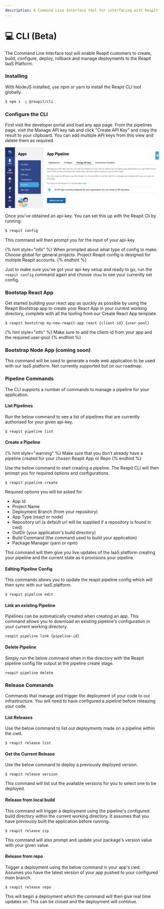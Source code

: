 ```yaml
---
description: A Command Line Interface tool for interfacing with Reapit's IaaS platform
---
```


# 💻 CLI (Beta)

The Command Line Interface tool will enable Reapit customers to create, build, configure, deploy, rollback and manage deployments to the Reapit IaaS Platform.

### Installing

With NodeJS installed, use npm or yarn to install the Reapit CLI tool globally.

```bash
$ npm i -g @reapit/cli
```

### Configure the CLI

First visit the developer portal and load any app page. From the pipelines page, visit the Manage API key tab and click "Create API Key" and copy the result to your clipboard. You can add multiple API keys from this view and delete them as required.

![](<../../.gitbook/assets/Screenshot 2022-06-16 at 17.06.15.png>)

Once you've obtained an api-key. You can set this up with the Reapit Cli by running:

```bash
$ reapit config
```

This command will then prompt you for the input of your api-key

{% hint style="info" %}
When prompted about what type of config to make. Choose global for general projects. Project Reapit config is designed for multiple Reapit accounts.
{% endhint %}

Just to make sure you've got your api-key setup and ready to go, run the `reapit config` command again and choose `show` to see your currently set config.

### Bootstap React App

Get started building your react app as quickly as possible by using the Reapit Bootstrap app to create your React App in your current working directory, complete with all the tooling from our Create React App template.

```
$ reapit bootstrap my-new-reapit-app react {client-id} {user-pool}
```

{% hint style="info" %}
Make sure to add the client-id from your app and the required user-pool
{% endhint %}

### Bootstrap Node App (coming soon)

This command will be used to generate a node web application to be used with our IaaS platform. Not currently supported but on our roadmap.

### Pipeline Commands

The CLI supports a number of commands to manage a pipeline for your application.

#### List Pipelines

Run the below command to see a list of pipelines that are currently authorised for your given api-key.

```
$ reapit pipeline list
```

#### Create a Pipeline

{% hint style="warning" %}
Make sure that you don't already have a pipeline created for your chosen Reapit App or Repo
{% endhint %}

Use the below command to start creating a pipeline. The Reapit CLI will then prompt you for required options and configurations.

```
$ reapit pipeline create
```

Required options you will be asked for

* App Id
* Project Name
* Deployment Branch (from your repository)
* App Type (react or node)
* Repository url (a default url will be supplied if a repository is found in cwd)
* OutDir (your application's build directory)
* Build Command (the command used to build your application)
* Package Manager (yarn or npm)

This command will then give you live updates of the IaaS platform creating your pipeline and the current state as it provisions your pipeline.

#### Editing Pipeline Config

This commands allows you to update the reapit pipeline config which will then sync with our IaaS platform.

```
$ reapit pipeline edit
```

#### Link an existing Pipeline

Pipelines can be automatically created when creating an app. This command allows you to download an existing pipeline's configuration in your current working directory.

```
reapit pipeline link {pipeline-id}
```

#### Delete Pipeline

Simply run the below command when in the directory with the Reapit pipeline config file output at the pipeline create stage.

```
reapit pipeline delete
```

### Release Commands

Commands that manage and trigger the deployment of your code to our infrastructure. You will need to have configured a pipeline before releasing your code.

#### List Releases

Use the below command to list out deployments made on a pipeline within the cwd.

```
$ reapit release list
```

#### Get the Current Release

Use the below command to deploy a previously deployed version.

```
$ reapit release version
```

This command will list out the available versions for you to select one to be deployed.

#### Release from local build

This command will trigger a deployment using the pipeline's configured build directory within the current working directory. It assumes that you have previously built the application before running.

```
$ reapit release zip
```

This command will also prompt and update your package's version value with your given value.

#### Release from repo

Trigger a deployment using the below command in your app's cwd. Assumes you have the latest version of your app pushed to your configured main branch.

```
$ reapit release repo
```

This will begin a deployment which the command will then give real time updates on. This can be closed and the deployment will continue.

